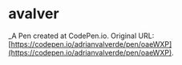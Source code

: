 # avalver
 _A Pen created at CodePen.io. Original URL: [https://codepen.io/adrianvalverde/pen/oaeWXP](https://codepen.io/adrianvalverde/pen/oaeWXP).

 